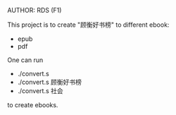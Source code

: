 AUTHOR: RDS (F1)

This project is to create "顾衡好书榜" to different ebook:
- epub
- pdf

One can run 
- ./convert.s
- ./convert.s 顾衡好书榜
- ./convert.s 社会

to create ebooks.



